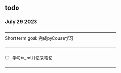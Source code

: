 ## todo  
### July 29 2023  
——————————————————————————  
 Short term goal:
完成pyCouse学习

——————————————————————————
- [ ] 学习ts_ml并记录笔记

——————————————————————————  